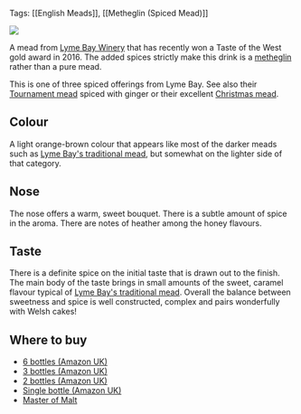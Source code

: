Tags: [[English Meads]], [[Metheglin (Spiced Mead)]]

![](https://ws-eu.amazon-adsystem.com/widgets/q?_encoding=UTF8&ASIN=B00F2IYI6C&Format=_SL250_&ID=AsinImage&MarketPlace=GB&ServiceVersion=20070822&WS=1&tag=traditionalmead-21)

A mead from [Lyme Bay Winery](/lyme-bay-winery/)
that has recently won a Taste of the West gold
award in 2016. The added spices strictly make this drink is a
[metheglin](/types-of-mead) rather than a pure mead.

This is one of three spiced offerings from Lyme Bay. See also their
[Tournament mead](/lyme-bay-tournament/) spiced with ginger or their excellent
[Christmas mead](/lyme-bay-christmas/).

## Colour

A light orange-brown colour that appears like most of the darker meads
such as [Lyme Bay's traditional mead](/lyme-bay-traditional), but
somewhat on the lighter side of that category.

## Nose

The nose offers a warm, sweet bouquet. There is a subtle amount of
spice in the aroma. There are notes of heather among the honey flavours.

## Taste

There is a definite spice on the initial taste that is drawn out to
the finish. The main body of the taste brings in small amounts of the
sweet, caramel flavour typical of
[Lyme Bay's traditional mead](/lyme-bay-traditional). Overall the
balance between sweetness and spice is well constructed, complex and
pairs wonderfully with Welsh cakes!

## Where to buy

* [6 bottles (Amazon UK)](https://www.amazon.co.uk/Lyme-Bay-WEST-COUNTRY-MEAD/dp/B075ZV772S/ref=as_li_ss_tl?ie=UTF8&qid=1513035166&sr=8-5&keywords=west+country+mead&linkCode=ll1&tag=traditionalmead-21&linkId=f076f3a11c219d9cee020d91d82b5560)
* [3 bottles (Amazon UK)](https://www.amazon.co.uk/Lyme-Bay-WEST-COUNTRY-MEAD/dp/B075ZVR6JZ/ref=as_li_ss_tl?ie=UTF8&qid=1513035166&sr=8-2&keywords=west+country+mead&linkCode=ll1&tag=traditionalmead-21&linkId=45068055e07bf6b2d59804d5f1aaf6f0)
* [2 bottles (Amazon UK)](https://www.amazon.co.uk/Lyme-Bay-WEST-COUNTRY-MEAD/dp/B075ZTVJGB/ref=as_li_ss_tl?ie=UTF8&qid=1513035166&sr=8-3&keywords=west+country+mead&linkCode=ll1&tag=traditionalmead-21&linkId=c20787c609199d8076edac5a9f31fe48)
* [Single bottle (Amazon UK)](https://www.amazon.co.uk/Westcountry-Mead-Lyme-Bay-Bottle/dp/B00F2IYI6C/ref=as_li_ss_tl?ie=UTF8&qid=1513035166&sr=8-1&keywords=west+country+mead&linkCode=ll1&tag=traditionalmead-21&linkId=d4fd2219f9dd318c367b86c5617dc6dd)
* [Master of Malt](https://scripts.affiliatefuture.com/AFClick.asp?affiliateID=345342&merchantID=7042&programmeID=25000&mediaID=0&tracking=&afsource=60&url=https%3a%2f%2fwww.masterofmalt.com%2fmead%2flyme-bay-winery%2fwest-country-mead-lyme-bay-winery-mead%2f%3fsrh%3d1)

